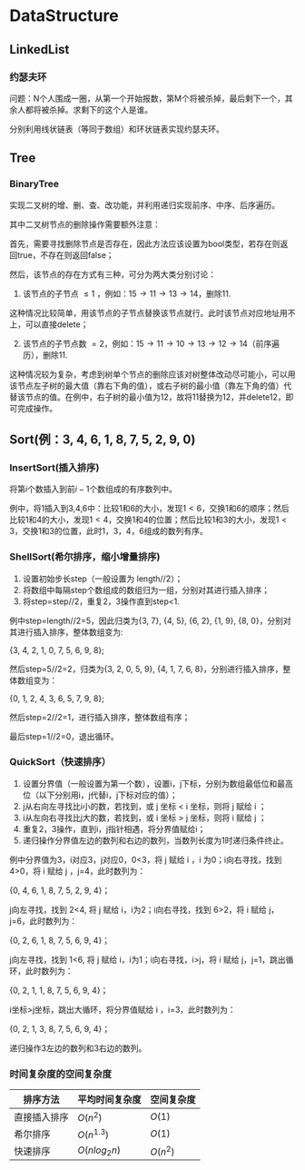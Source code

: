 # DataStructure

## LinkedList

### 约瑟夫环

问题：N个人围成一圈，从第一个开始报数，第M个将被杀掉，最后剩下一个，其余人都将被杀掉。求剩下的这个人是谁。

分别利用线状链表（等同于数组）和环状链表实现约瑟夫环。

## Tree

### BinaryTree

实现二叉树的增、删、查、改功能，并利用递归实现前序、中序、后序遍历。

其中二叉树节点的删除操作需要额外注意：

首先，需要寻找删除节点是否存在，因此方法应该设置为bool类型，若存在则返回true，不存在则返回false；

然后，该节点的存在方式有三种，可分为两大类分别讨论：

1. 该节点的子节点 $\leqslant1$ ，例如：$15\rightarrow11\rightarrow13\rightarrow14$，删除11.

这种情况比较简单，用该节点的子节点替换该节点就行。此时该节点对应地址用不上，可以直接delete；

2. 该节点的子节点数 $=2$，例如：$15\rightarrow11\rightarrow10\rightarrow13\rightarrow12\rightarrow14$（前序遍历），删除11.

这种情况较为复杂，考虑到树单个节点的删除应该对树整体改动尽可能小，可以用该节点左子树的最大值（靠右下角的值），或右子树的最小值（靠左下角的值）代替该节点的值。在例中，右子树的最小值为12，故将11替换为12，并delete12，即可完成操作。

## Sort(例：3, 4, 6, 1, 8, 7, 5, 2, 9, 0)

### InsertSort(插入排序)

将第$i$个数插入到前$i-1$个数组成的有序数列中。

例中，将1插入到3,4,6中：比较1和6的大小，发现$1<6$，交换1和6的顺序；然后比较1和4的大小，发现$1<4$，交换1和4的位置；然后比较1和3的大小，发现$1<3$，交换1和3的位置，此时1，3，4，6组成的数列有序。

### ShellSort(希尔排序，缩小增量排序)

1. 设置初始步长step（一般设置为 length//2）；
2. 将数组中每隔step个数组成的数组归为一组，分别对其进行插入排序；
3. 将step=step//2，重复2，3操作直到step<1.

例中step=length//2=5，因此归类为{3, 7}, {4, 5}, {6, 2}, {1, 9}, {8, 0}，分别对其进行插入排序，整体数组变为:

{3, 4, 2, 1, 0, 7, 5, 6, 9, 8};

然后step=5//2=2，归类为{3, 2, 0, 5, 9}, {4, 1, 7, 6, 8}，分别进行插入排序，整体数组变为：

{0, 1, 2, 4, 3, 6, 5, 7, 9, 8};

然后step=2//2=1，进行插入排序，整体数组有序；

最后step=1//2=0，退出循环。

### QuickSort（快速排序）

1. 设置分界值（一般设置为第一个数），设置i，j下标，分别为数组最低位和最高位（以下分别用i，j代替i，j下标对应的值）；
2. j从右向左寻找比i小的数，若找到，或 j 坐标 < i 坐标，则将 j 赋给 i ；
3. i从左向右寻找比j大的数，若找到，或 i 坐标 > j 坐标，则将 i 赋给 j ；
4. 重复2，3操作，直到i，j指针相遇，将分界值赋给i；
5. 递归操作分界值左边的数列和右边的数列，当数列长度为1时递归条件终止。

例中分界值为3，i对应3，j对应0，0<3，将 j 赋给 i ，i 为0；i向右寻找，找到 4>0，将 i 赋给 j ，j=4，此时数列为：

{0, 4, 6, 1, 8, 7, 5, 2, 9, 4}；

j向左寻找，找到 2<4, 将 j 赋给 i，i为2；i向右寻找，找到 6>2，将 i 赋给 j，j=6，此时数列为：

{0, 2, 6, 1, 8, 7, 5, 6, 9, 4}；

j向左寻找，找到 1<6, 将 j 赋给 i，i为1；i向右寻找，i>j，将 i 赋给 j，j=1，跳出循环，此时数列为：

{0, 2, 1, 1, 8, 7, 5, 6, 9, 4}；

i坐标>j坐标，跳出大循环，将分界值赋给 i ，i=3，此时数列为：

{0, 2, 1, 3, 8, 7, 5, 6, 9, 4}；

递归操作3左边的数列和3右边的数列。

### 时间复杂度的空间复杂度

| 排序方法     | 平均时间复杂度   | 空间复杂度 |
| ------------ | ---------------- | ---------- |
| 直接插入排序 | $O(n^2)$       | $O(1)$   |
| 希尔排序     | $O(n^{1.3})$   | $O(1)$   |
| 快速排序     | $O(nlog_{2}n)$ | $O(n^2)$ |
